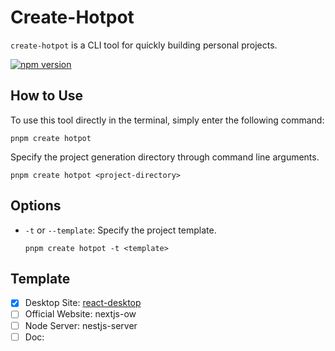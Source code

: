 # Create-Hotpot

<div align="left">

`create-hotpot` is a CLI tool for quickly building personal projects.

[![npm version](https://img.shields.io/npm/v/create-hotpot?style=flat-square)](https://www.npmjs.com/package/create-hotpot)

</div>

## How to Use

To use this tool directly in the terminal, simply enter the following command:

```
pnpm create hotpot
```

Specify the project generation directory through command line arguments.

```
pnpm create hotpot <project-directory>
```

## Options

- `-t` or `--template`: Specify the project template.

  ```
  pnpm create hotpot -t <template>
  ```

## Template

- [x] Desktop Site: [react-desktop](https://github.com/binghuis/template-react-desktop)
- [ ] Official Website: nextjs-ow
- [ ] Node Server: nestjs-server
- [ ] Doc: